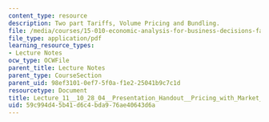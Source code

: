 ```yaml
---
content_type: resource
description: Two part Tariffs, Volume Pricing and Bundling.
file: /media/courses/15-010-economic-analysis-for-business-decisions-fall-2004/59c994d45b41d6c4bda976ae40643d6a_Lecture_11__10_28_04__Presentation_Handout__Pricing_with_Market_Power_II.pdf
file_type: application/pdf
learning_resource_types:
- Lecture Notes
ocw_type: OCWFile
parent_title: Lecture Notes
parent_type: CourseSection
parent_uid: 98ef3101-0ef7-5f0a-f1e2-25041b9c7c1d
resourcetype: Document
title: Lecture_11__10_28_04__Presentation_Handout__Pricing_with_Market_Power_II.pdf
uid: 59c994d4-5b41-d6c4-bda9-76ae40643d6a
---
```

